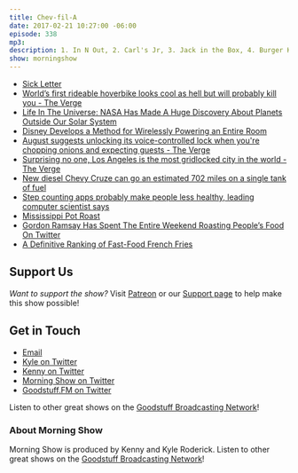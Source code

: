 ```yaml
---
title: Chev-fil-A
date: 2017-02-21 10:27:00 -06:00
episode: 338
mp3: 
description: 1. In N Out, 2. Carl's Jr, 3. Jack in the Box, 4. Burger King, 5. Arby's.
show: morningshow
---
```


* [Sick Letter](http://www.wordblanks.com/mad-libs/story/2968)
* [World’s first rideable hoverbike looks cool as hell but will probably kill you - The Verge](http://www.theverge.com/2017/2/20/14671758/hoverbike-hoversurf-russia-drone-quadcopter-hellno)
* [Life In The Universe: NASA Has Made A Huge Discovery About Planets Outside Our Solar System](http://www.ibtimes.com/life-universe-nasa-has-made-huge-discovery-about-planets-outside-our-solar-system-2494982?ft=o79z1)
* [Disney Develops a Method for Wirelessly Powering an Entire Room](http://gizmodo.com/disney-develops-a-method-for-wirelessly-powering-an-ent-1792565499)
* [August suggests unlocking its voice-controlled lock when you're chopping onions and expecting guests - The Verge](http://www.theverge.com/circuitbreaker/2017/2/16/14641810/august-smart-lock-amazon-echo-alexa-skill)
* [Surprising no one, Los Angeles is the most gridlocked city in the world - The Verge](http://www.theverge.com/2017/2/20/14651282/la-gridlock-number-one-traffic-global-inrix)
* [New diesel Chevy Cruze can go an estimated 702 miles on a single tank of fuel](https://arstechnica.com/cars/2017/02/new-diesel-chevy-cruze-can-go-an-estimated-702-miles-on-a-single-tank-of-fuel/)
* [Step counting apps probably make people less healthy, leading computer scientist says](http://www.independent.co.uk/life-style/gadgets-and-tech/news/step-counting-apps-fitbit-jawbone-apple-watch-health-applications-fitness-exercise-gym-a7590246.html)
* [Mississippi Pot Roast](http://belleofthekitchen.com/2016/04/13/mississippi-pot-roast/)
* [Gordon Ramsay Has Spent The Entire Weekend Roasting People’s Food On Twitter](https://www.buzzfeed.com/scottybryan/gordon-ramsay-has-spent-the-entire-weekend-roasting-peoples?utm_term=.qs0GqdYRJ#.rm1d4MO31)
* [A Definitive Ranking of Fast-Food French Fries](http://firstwefeast.com/eat/fast-food-french-fries-ranked/)

## Support Us
*Want to support the show?* Visit [Patreon](http://patreon.com/morningshow) or our [Support page](http://goodstuff.fm/support) to help make this show possible!

## Get in Touch
* [Email](mailto:kyle@goodstuff.fm)
* [Kyle on Twitter](http://twitter.com/dogburps)
* [Kenny on Twitter](http://twitter.com/pizzarobotics)
* [Morning Show on Twitter](http://twitter.com/morningshowam)
* [Goodstuff.FM on Twitter](http://twitter.com/goodstufffm)

Listen to other great shows on the [Goodstuff Broadcasting Network](http://goodstuff.fm/broadcasts)!

### About Morning Show
Morning Show is produced by Kenny and Kyle Roderick. Listen to other great shows on the [Goodstuff Broadcasting Network](http://goodstuff.fm/)!